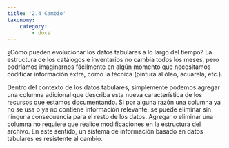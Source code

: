 ```yaml
---
title: '2.4 Cambio'
taxonomy:
    category:
        - docs
---
```


¿Cómo pueden evolucionar los datos tabulares a lo largo del tiempo? La estructura de los catálogos e inventarios no cambia todos los meses, pero podríamos imaginarnos fácilmente en algún momento que necesitamos codificar información extra, como la técnica (pintura al óleo, acuarela, etc.).

Dentro del contexto de los datos tabulares, simplemente podemos agregar una columna adicional que describa esta nueva característica de los recursos que estamos documentando. Si por alguna razón una columna ya no se usa o ya no contiene información relevante, se puede eliminar sin ninguna consecuencia para el resto de los datos. Agregar o eliminar una columna no requiere que realice modificaciones en la estructura del archivo. En este sentido, un sistema de información basado en datos tabulares es resistente al cambio.